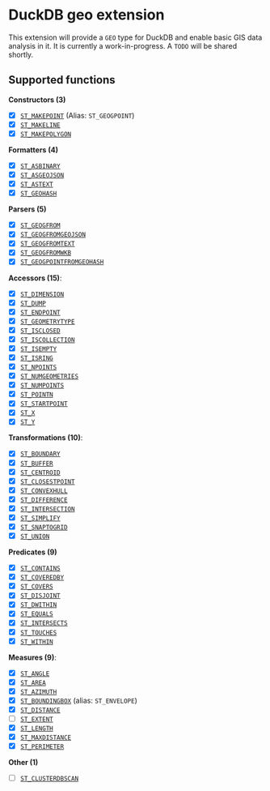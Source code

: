 # DuckDB geo extension
This extension will provide a `GEO` type for DuckDB and enable basic GIS data analysis in it. It is currently a work-in-progress. A `TODO` will be shared shortly.

## Supported functions

**Constructors (3)**
- [x] [`ST_MAKEPOINT`](https://cloud.google.com/bigquery/docs/reference/standard-sql/geography_functions#st_geogpoint)  (Alias: `ST_GEOGPOINT`)
- [x] [`ST_MAKELINE`](https://cloud.google.com/bigquery/docs/reference/standard-sql/geography_functions#st_makeline)  
- [x] [`ST_MAKEPOLYGON`](https://cloud.google.com/bigquery/docs/reference/standard-sql/geography_functions#st_makepolygon)  

**Formatters (4)**
- [x] [`ST_ASBINARY`](https://cloud.google.com/bigquery/docs/reference/standard-sql/geography_functions#st_asbinary)  
- [x] [`ST_ASGEOJSON`](https://cloud.google.com/bigquery/docs/reference/standard-sql/geography_functions#st_asgeojson)  
- [x] [`ST_ASTEXT`](https://cloud.google.com/bigquery/docs/reference/standard-sql/geography_functions#st_astext)  
- [x] [`ST_GEOHASH`](https://cloud.google.com/bigquery/docs/reference/standard-sql/geography_functions#st_geohash)

**Parsers (5)**
- [x] [`ST_GEOGFROM`](https://cloud.google.com/bigquery/docs/reference/standard-sql/geography_functions#st_geogfrom)  
- [x] [`ST_GEOGFROMGEOJSON`](https://cloud.google.com/bigquery/docs/reference/standard-sql/geography_functions#st_geogfromgeojson)  
- [x] [`ST_GEOGFROMTEXT`](https://cloud.google.com/bigquery/docs/reference/standard-sql/geography_functions#st_geogfromtext)  
- [x] [`ST_GEOGFROMWKB`](https://cloud.google.com/bigquery/docs/reference/standard-sql/geography_functions#st_geogfromwkb)  
- [x] [`ST_GEOGPOINTFROMGEOHASH`](https://cloud.google.com/bigquery/docs/reference/standard-sql/geography_functions#st_geogpointfromgeohash)

**Accessors (15)**:
- [x] [`ST_DIMENSION`](https://cloud.google.com/bigquery/docs/reference/standard-sql/geography_functions#st_dimension)  
- [x] [`ST_DUMP`](https://cloud.google.com/bigquery/docs/reference/standard-sql/geography_functions#st_dump)  
- [x] [`ST_ENDPOINT`](https://cloud.google.com/bigquery/docs/reference/standard-sql/geography_functions#st_endpoint)  
- [x] [`ST_GEOMETRYTYPE`](https://cloud.google.com/bigquery/docs/reference/standard-sql/geography_functions#st_geometrytype)  
- [x] [`ST_ISCLOSED`](https://cloud.google.com/bigquery/docs/reference/standard-sql/geography_functions#st_isclosed)  
- [x] [`ST_ISCOLLECTION`](https://cloud.google.com/bigquery/docs/reference/standard-sql/geography_functions#st_iscollection)  
- [x] [`ST_ISEMPTY`](https://cloud.google.com/bigquery/docs/reference/standard-sql/geography_functions#st_isempty)  
- [x] [`ST_ISRING`](https://cloud.google.com/bigquery/docs/reference/standard-sql/geography_functions#st_isring)  
- [x] [`ST_NPOINTS`](https://cloud.google.com/bigquery/docs/reference/standard-sql/geography_functions#st_npoints)  
- [x] [`ST_NUMGEOMETRIES`](https://cloud.google.com/bigquery/docs/reference/standard-sql/geography_functions#st_numgeometries)  
- [x] [`ST_NUMPOINTS`](https://cloud.google.com/bigquery/docs/reference/standard-sql/geography_functions#st_numpoints)  
- [x] [`ST_POINTN`](https://cloud.google.com/bigquery/docs/reference/standard-sql/geography_functions#st_pointn)  
- [x] [`ST_STARTPOINT`](https://cloud.google.com/bigquery/docs/reference/standard-sql/geography_functions#st_startpoint)  
- [x] [`ST_X`](https://cloud.google.com/bigquery/docs/reference/standard-sql/geography_functions#st_x)  
- [x] [`ST_Y`](https://cloud.google.com/bigquery/docs/reference/standard-sql/geography_functions#st_y)

**Transformations (10)**:
- [x] [`ST_BOUNDARY`](https://cloud.google.com/bigquery/docs/reference/standard-sql/geography_functions#st_boundary)  
- [x] [`ST_BUFFER`](https://cloud.google.com/bigquery/docs/reference/standard-sql/geography_functions#st_buffer)  
- [x] [`ST_CENTROID`](https://cloud.google.com/bigquery/docs/reference/standard-sql/geography_functions#st_centroid)  
- [x] [`ST_CLOSESTPOINT`](https://cloud.google.com/bigquery/docs/reference/standard-sql/geography_functions#st_closestpoint)  
- [x] [`ST_CONVEXHULL`](https://cloud.google.com/bigquery/docs/reference/standard-sql/geography_functions#st_convexhull)  
- [x] [`ST_DIFFERENCE`](https://cloud.google.com/bigquery/docs/reference/standard-sql/geography_functions#st_difference)  
- [x] [`ST_INTERSECTION`](https://cloud.google.com/bigquery/docs/reference/standard-sql/geography_functions#st_intersection)  
- [x] [`ST_SIMPLIFY`](https://cloud.google.com/bigquery/docs/reference/standard-sql/geography_functions#st_simplify)  
- [x] [`ST_SNAPTOGRID`](https://cloud.google.com/bigquery/docs/reference/standard-sql/geography_functions#st_snaptogrid)  
- [x] [`ST_UNION`](https://cloud.google.com/bigquery/docs/reference/standard-sql/geography_functions#st_union)  

**Predicates (9)**
- [x] [`ST_CONTAINS`](https://cloud.google.com/bigquery/docs/reference/standard-sql/geography_functions#st_contains)  
- [x] [`ST_COVEREDBY`](https://cloud.google.com/bigquery/docs/reference/standard-sql/geography_functions#st_coveredby)  
- [x] [`ST_COVERS`](https://cloud.google.com/bigquery/docs/reference/standard-sql/geography_functions#st_covers)  
- [x] [`ST_DISJOINT`](https://cloud.google.com/bigquery/docs/reference/standard-sql/geography_functions#st_disjoint)  
- [x] [`ST_DWITHIN`](https://cloud.google.com/bigquery/docs/reference/standard-sql/geography_functions#st_dwithin)  
- [x] [`ST_EQUALS`](https://cloud.google.com/bigquery/docs/reference/standard-sql/geography_functions#st_equals)  
- [x] [`ST_INTERSECTS`](https://cloud.google.com/bigquery/docs/reference/standard-sql/geography_functions#st_intersects)  
- [x] [`ST_TOUCHES`](https://cloud.google.com/bigquery/docs/reference/standard-sql/geography_functions#st_touches)  
- [x] [`ST_WITHIN`](https://cloud.google.com/bigquery/docs/reference/standard-sql/geography_functions#st_within)

**Measures (9)**:
- [x] [`ST_ANGLE`](https://cloud.google.com/bigquery/docs/reference/standard-sql/geography_functions#st_angle)  
- [x] [`ST_AREA`](https://cloud.google.com/bigquery/docs/reference/standard-sql/geography_functions#st_area)  
- [x] [`ST_AZIMUTH`](https://cloud.google.com/bigquery/docs/reference/standard-sql/geography_functions#st_azimuth)  
- [x] [`ST_BOUNDINGBOX`](https://cloud.google.com/bigquery/docs/reference/standard-sql/geography_functions#st_boundingbox)  (alias: `ST_ENVELOPE`)
- [x] [`ST_DISTANCE`](https://cloud.google.com/bigquery/docs/reference/standard-sql/geography_functions#st_distance)  
- [ ] [`ST_EXTENT`](https://cloud.google.com/bigquery/docs/reference/standard-sql/geography_functions#st_extent)
- [x] [`ST_LENGTH`](https://cloud.google.com/bigquery/docs/reference/standard-sql/geography_functions#st_length)  
- [x] [`ST_MAXDISTANCE`](https://cloud.google.com/bigquery/docs/reference/standard-sql/geography_functions#st_maxdistance)  
- [x] [`ST_PERIMETER`](https://cloud.google.com/bigquery/docs/reference/standard-sql/geography_functions#st_perimeter)

**Other (1)**
- [ ] [`ST_CLUSTERDBSCAN`](https://cloud.google.com/bigquery/docs/reference/standard-sql/geography_functions#st_clusterdbscan)
